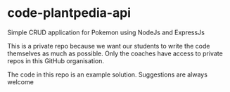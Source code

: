 # code-plantpedia-api
Simple CRUD application for Pokemon using NodeJs and ExpressJs

This is a private repo because we want our students to write the code themselves as much as possible. Only the coaches have access to private repos in this GitHub organisation.

The code in this repo is an example solution. Suggestions are always welcome 